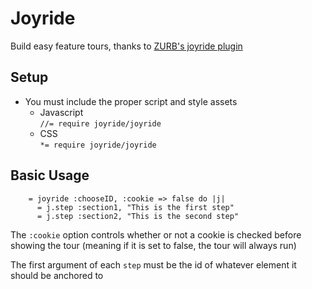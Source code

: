Joyride
=========

Build easy feature tours, thanks to [ZURB's joyride plugin](http://www.zurb.com/playground/jquery-joyride-feature-tour-plugin)

Setup
------
- You must include the proper script and style assets
    - Javascript
    <br><code>//= require joyride/joyride</code>
    - CSS
    <br><code>*= require joyride/joyride</code>

Basic Usage
------------


        = joyride :chooseID, :cookie => false do |j|
          = j.step :section1, "This is the first step"
          = j.step :section2, "This is the second step"

The <code>:cookie</code> option controls whether or not a cookie is checked before showing the tour (meaning if it is set to false, the tour will always run)

The first argument of each <code>step</code> must be the id of whatever element it should be anchored to